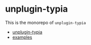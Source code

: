 # unplugin-typia

This is the monorepo of `unplugin-typia`

- [unplugin-typia](./packages/unplugin-typia/README.md)
- [examples](./examples)

